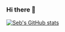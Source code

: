 ### Hi there 👋
[![Seb's GitHub stats](https://github-readme-stats.vercel.app/api?username=sebastianj0nes)](https://github.com/anuraghazra/github-readme-stats)

<!--
**sebastianj0nes/sebastianj0nes** is a ✨ _special_ ✨ repository because its `README.md` (this file) appears on your GitHub profile.

Here are some ideas to get you started:

- 🔭 I’m currently working on ...
- 🌱 I’m currently learning ...
- 👯 I’m looking to collaborate on ...
- 🤔 I’m looking for help with ...
- 💬 Ask me about ...
- 📫 How to reach me: ...
- 😄 Pronouns: ...
- ⚡ Fun fact: ...
-->
